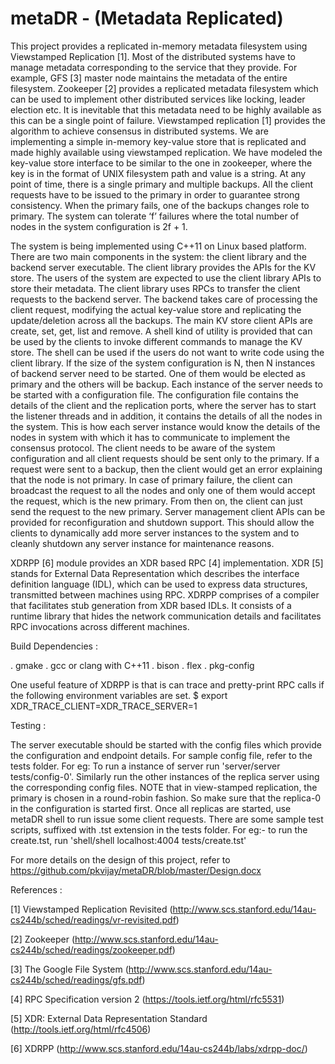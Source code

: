 metaDR - (Metadata Replicated)
==============================
This project provides a replicated in-memory metadata filesystem using
Viewstamped Replication [1]. Most of the distributed systems have to manage
metadata corresponding to the service that they provide.  For example, GFS [3]
master node maintains the metadata of the entire filesystem. Zookeeper [2]
provides a replicated metadata filesystem which can be used to implement other
distributed services like locking, leader election etc. It is inevitable that
this metadata need to be highly available as this can be a single point of
failure. Viewstamped replication [1] provides the algorithm to achieve consensus
in distributed systems. We are implementing a simple in-memory key-value store
that is replicated and made highly available using viewstamped replication. We
have modeled the key-value store interface to be similar to the one in
zookeeper, where the key is in the format of UNIX filesystem path and value is a
string.  At any point of time, there is a single primary and multiple backups.
All the client requests have to be issued to the primary in order to guarantee
strong consistency. When the primary fails, one of the backups changes role to
primary. The system can tolerate ‘f’ failures where the total number of nodes in
the system configuration is 2f + 1.

The system is being implemented using C++11 on Linux based platform.  There are
two main components in the system: the client library and the backend server
executable. The client library provides the APIs for the KV store. The users of
the system are expected to use the client library APIs to store their metadata.
The client library uses RPCs to transfer the client requests to the backend
server. The backend takes care of processing the client request, modifying the
actual key-value store and replicating the update/deletion across all the
backups.  The main KV store client APIs are create, set, get, list and remove. A
shell kind of utility is provided that can be used by the clients to invoke
different commands to manage the KV store.  The shell can be used if the users
do not want to write code using the client library. If the size of the system
configuration is N, then N instances of backend server need to be started. One
of them would be elected as primary and the others will be backup. Each instance
of the server needs to be started with a configuration file. The configuration
file contains the details of the client and the replication ports, where the
server has to start the listener threads and in addition, it contains the
details of all the nodes in the system. This is how each server instance would
know the details of the nodes in system with which it has to communicate to
implement the consensus protocol.  The client needs to be aware of the system
configuration and all client requests should be sent only to the primary. If a
request were sent to a backup, then the client would get an error explaining
that the node is not primary. In case of primary failure, the client can
broadcast the request to all the nodes and only one of them would accept the
request, which is the new primary.  From then on, the client can just send the
request to the new primary. Server management client APIs can be provided for
reconfiguration and shutdown support. This should allow the clients to
dynamically add more server instances to the system and to cleanly shutdown any
server instance for maintenance reasons.

XDRPP [6] module provides an XDR based RPC [4] implementation. XDR [5] stands
for External Data Representation which describes the interface definition
language (IDL), which can be used to express data structures, transmitted
between machines using RPC. XDRPP comprises of a compiler that facilitates stub
generation from XDR based IDLs. It consists of a runtime library that hides the
network communication details and facilitates RPC invocations across different
machines. 

Build Dependencies :

. gmake 
. gcc or clang with C++11 
. bison
. flex 
. pkg-config

One useful feature of XDRPP is that is can trace and pretty-print RPC calls if
the following environment variables are set.
$ export XDR_TRACE_CLIENT=XDR_TRACE_SERVER=1

Testing :

The server executable should be started with the config files which provide the
configuration and endpoint details. For sample config file, refer to the tests
folder. For eg: To run a instance of server run 'server/server tests/config-0'.
Similarly run the other instances of the replica server using the corresponding
config files. NOTE that in view-stamped replication, the primary is chosen in a
round-robin fashion. So make sure that the replica-0 in the configuration is
started first.
Once all replicas are started, use metaDR shell to run issue some client
requests. There are some sample test scripts, suffixed with .tst extension in
the tests folder. For eg:- to run the create.tst, run
'shell/shell localhost:4004 tests/create.tst'

For more details on the design of this project, refer to 
https://github.com/pkvijay/metaDR/blob/master/Design.docx 

References :

[1] Viewstamped Replication Revisited
(http://www.scs.stanford.edu/14au-cs244b/sched/readings/vr-revisited.pdf)

[2] Zookeeper
(http://www.scs.stanford.edu/14au-cs244b/sched/readings/zookeeper.pdf)

[3] The Google File System
(http://www.scs.stanford.edu/14au-cs244b/sched/readings/gfs.pdf)

[4] RPC Specification version 2 (https://tools.ietf.org/html/rfc5531)

[5] XDR: External Data Representation Standard
(http://tools.ietf.org/html/rfc4506)

[6] XDRPP (http://www.scs.stanford.edu/14au-cs244b/labs/xdrpp-doc/)

